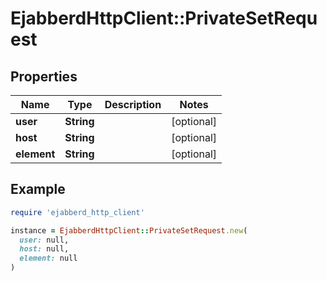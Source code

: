 # EjabberdHttpClient::PrivateSetRequest

## Properties

| Name | Type | Description | Notes |
| ---- | ---- | ----------- | ----- |
| **user** | **String** |  | [optional] |
| **host** | **String** |  | [optional] |
| **element** | **String** |  | [optional] |

## Example

```ruby
require 'ejabberd_http_client'

instance = EjabberdHttpClient::PrivateSetRequest.new(
  user: null,
  host: null,
  element: null
)
```

